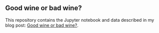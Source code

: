 ## Good wine or bad wine?

This repository contains the Jupyter notebook and data described in my blog post: [Good wine or bad wine?](https://alvarorobledo.com/blog/good-wine-or-bad-wine/).
